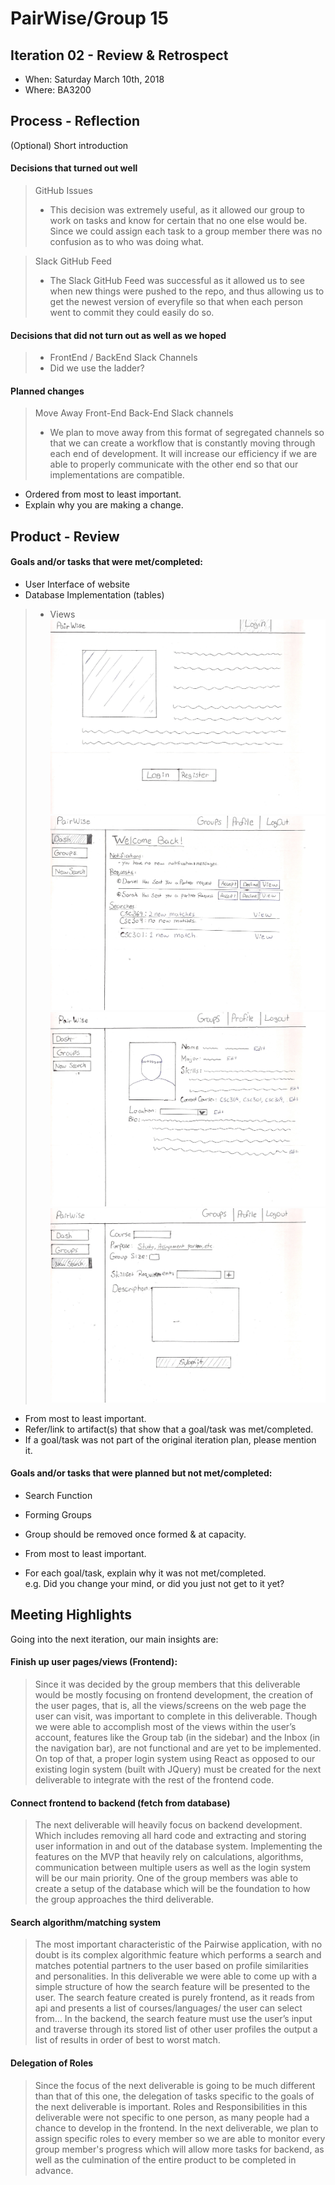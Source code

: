 # PairWise/Group 15



## Iteration 02 - Review & Retrospect

 * When: Saturday March 10th, 2018
 * Where: BA3200

## Process - Reflection

(Optional) Short introduction

#### Decisions that turned out well

  > GitHub Issues
  >* This decision was extremely useful, as it allowed our group to work on tasks and know for certain that no one else would be. Since we could assign each task to a group member there was no confusion as to who was doing what.
  
  > Slack GitHub Feed
  >* The Slack GitHub Feed was successful as it allowed us to see when new things were pushed to the repo, and thus allowing us to get the newest version of everyfile so that when each person went to commit they could easily do so.


#### Decisions that did not turn out as well as we hoped


  >* FrontEnd / BackEnd Slack Channels
  >* Did we use the ladder?




#### Planned changes


  > Move Away Front-End Back-End Slack channels
  >* We plan to move away from this format of segregated channels so that we can create a workflow that is constantly moving through each end of development. It will increase our efficiency if we are able to properly communicate with the other end so that our implementations are compatible.


 * Ordered from most to least important.
 * Explain why you are making a change.


## Product - Review

#### Goals and/or tasks that were met/completed:
  * User Interface of website
  * Database Implementation (tables)
  >* Views
  > ![View 1](../img_src/view1.jpg)
  > ![View 2](../img_src/view2.jpg)
  > ![View 3](../img_src/view3.jpg)
  > ![View 4](../img_src/view4.jpg)

 * From most to least important.
 * Refer/link to artifact(s) that show that a goal/task was met/completed.
 * If a goal/task was not part of the original iteration plan, please mention it.

#### Goals and/or tasks that were planned but not met/completed:

  * Search Function

  * Forming Groups

  * Group should be removed once formed & at capacity.

 * From most to least important.
 * For each goal/task, explain why it was not met/completed.      
   e.g. Did you change your mind, or did you just not get to it yet?
   	

## Meeting Highlights

Going into the next iteration, our main insights are:

#### Finish up user pages/views (Frontend):

> Since it was decided by the group members that this deliverable would be mostly focusing on frontend development, the creation of the user pages, that is, all the views/screens on the web page the user can visit, was important to complete in this deliverable. Though we were able to accomplish most of the views within the user’s account, features like the Group tab (in the sidebar) and the Inbox (in the navigation bar), are not functional and are yet to be implemented. On top of that, a proper login system using React as opposed to our existing login system (built with JQuery) must be created for the next deliverable to integrate with the rest of the frontend code. 

#### Connect frontend to backend (fetch from database)

> The next deliverable will heavily focus on backend development. Which includes removing all hard code and extracting and storing user information in and out of the database system. Implementing the features on the MVP that heavily rely on calculations, algorithms, communication between multiple users as well as the login system will be our main priority. One of the group members was able to create a setup of the database which will be the foundation to how the group approaches the third deliverable. 

#### Search algorithm/matching system

> The most important characteristic of the Pairwise application, with no doubt is its complex algorithmic feature which performs a search and matches potential partners to the user based on profile similarities and personalities. In this deliverable we were able to come up with a simple structure of how the search feature will be presented to the user. The search feature created is purely frontend, as it reads from api and presents a list of courses/languages/ the user can select from… In the backend, the search feature must use the user’s input and traverse through its stored list of other user profiles the output a list of results in order of best to worst match.

#### Delegation of Roles

> Since the focus of the next deliverable is going to be much different than that of this one, the delegation of tasks specific to the goals of the next deliverable is important. Roles and Responsibilities in this deliverable were not specific to one person, as many people had a chance to develop in the frontend. In the next deliverable, we plan to assign specific roles to every member so we are able to monitor every group member's progress which will allow more tasks for backend, as well as the culmination of the entire product to be completed in advance. 

